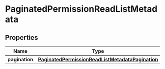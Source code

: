 

# PaginatedPermissionReadListMetadata


## Properties

| Name | Type | Description | Notes |
|------------ | ------------- | ------------- | -------------|
|**pagination** | [**PaginatedPermissionReadListMetadataPagination**](PaginatedPermissionReadListMetadataPagination.md) |  |  [optional] |



